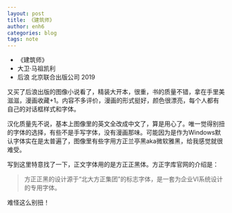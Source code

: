 ```yaml
---
layout: post
title: 《建筑师》
author: enh6
categories: blog
tags: note
---
```


- 《建筑师》
- 大卫·马祖凯利
- 后浪 北京联合出版公司 2019

又买了后浪出版的图像小说看了，精装大开本，很重，书的质量不错，拿在手里美滋滋，漫画收藏+1。内容不多评价，漫画的形式挺好，颜色很漂亮，每个人都有自己的对话框样式和字体。

汉化质量先不说，基本上图像里的英文全改成中文了，算是用心了。唯一觉得别扭的字体的选择，有些不是手写字体，没有漫画那味。可能因为是作为Windows默认字体实在是太普遍了，图像里有些字用方正兰亭黑aka微软雅黑，给我感觉就很难受。

写到这里特意找了一下，正文字体用的是方正正黑体。方正字库官网的介绍是：

> 方正正黑的设计源于“北大方正集团”的标志字体，是一套为企业VI系统设计的专用字体。

难怪这么别扭！
